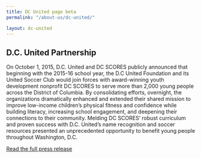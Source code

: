```yaml
---
title: DC United page beta
permalink: "/about-us/dc-united/"

layout: dc-united
---
```


## D.C. United Partnership

On October 1, 2015, D.C. United and DC SCORES publicly announced that beginning with the 2015-16 school year, the D.C United Foundation and its United Soccer Club would join forces with award-winning youth development nonprofit DC SCORES to serve more than 2,000 young people across the District of Columbia. By consolidating efforts, overnight, the organizations dramatically enhanced and extended their shared mission to improve low-income children’s physical fitness and confidence while building literacy, increasing school engagement, and deepening their connections to their community. Melding DC SCORES’ robust curriculum and proven success with D.C. United’s name recognition and soccer resources presented an unprecedented opportunity to benefit young people throughout Washington, D.C.

[Read the full press release](http://bit.ly/DCunitedDCSCORES)